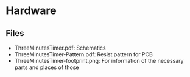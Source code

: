 Hardware
========

Files
-----

+ ThreeMinutesTimer.pdf: Schematics
+ ThreeMinutesTimer-Pattern.pdf: Resist pattern for PCB
+ ThreeMinutesTimer-footprint.png: For information of the necessary parts and places of those
